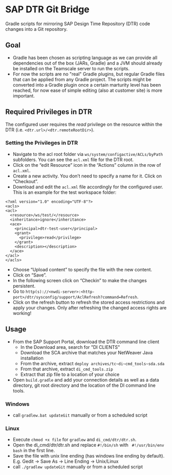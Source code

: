 # SAP DTR Git Bridge

Gradle scripts for mirroring SAP Design Time Repository (DTR) code changes into a Git repository.

## Goal

* Gradle has been chosen as scripting language as we can provide all dependencies out of the box (JARs, Gradle) and a JVM should already be installed on the Teamscale server to run the scripts.
* For now the scripts are no "real" Gradle plugins, but regular Gradle files that can be applied from any Gradle project. The scripts might be converted into a Gradle plugin once a certain marturity level has been reached, for now ease of simple editing (also at customer site) is more important.

## Required Privileges in DTR

The configured user requires the _read_ privilege on the resource within the DTR (i.e. `<dtr.url>/<dtr.remoteRootDir>`).

### Setting the Privileges in DTR

* Navigate to the acl root folder via `ws/system/configactive/ACLs/byPath` subfolders. You can see the `acl.xml` file for the DTR root.
* Click on the “edit Resource” icon in the “Actions” column in the row of `acl.xml`.
* Create a new activity. You don’t need to specify a name for it. Click on “Checkout”.
* Download and edit the `acl.xml` file accordingly for the configured user. This is an example for the test workspace folder:
```
<?xml version="1.0" encoding="UTF-8"?>
<acls>
<acl>
  <resource>/ws/test/</resource>
  <inheritance>ignore</inheritance>
  <ace>
    <principal>dtr-test-user</principal>
    <grant>
      <privilege>read</privilege>
    </grant>
    <description></description>
  </ace>
</acl>
</acls>
```
* Choose “Upload content” to specify the file with the new content.
* Click on “Save”.
* In the following screen click on “Checkin” to make the changes persistent.
* Go to `http(s)://<nwdi-server>:<http- port>/dtr/sysconfig/support/AclRefresh?command=Refresh`.
* Click on the refresh button to refresh the stored access restrictions and apply your changes. Only after refreshing the changed access rights are working!

## Usage

* From the SAP Support Portal, download the DTR command line client
  * In the Download area, search for "DI CLIENTS"
  * Download the SCA archive that matches your NetWeaver Java installation
  * From the archive, extract `deploy archives/tc~di~cmd_tools~sda.sda`
  * From that archive, extract `di_cmd_tools.zip`
  * Extract that zip file to a location of your choice
* Open `build.gradle` and add your connection details as well as a data directory, git root directory and the location of the DI command line tools.


### Windows
* call `gradlew.bat updateGit` manually or from a scheduled script

### Linux
* Execute `chmod +x file` for `gradlew` and `di_cmd/dtr/dtr.sh`.
* Open the di_cmd/dtr/dtr.sh and replace `#!/bin/sh` with ` #!/usr/bin/env bash` in the first line.
* Save the file with unix line ending (has windows line ending by default). E.g. Gedit -> Save As -> Line Ending -> Unix/Linux
* call `./gradlew updateGit` manually or from a scheduled script
